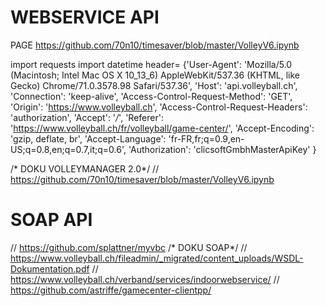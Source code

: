 # WEBSERVICE API

PAGE https://github.com/70n10/timesaver/blob/master/VolleyV6.ipynb


import requests
import datetime
header= {'User-Agent': 'Mozilla/5.0 (Macintosh; Intel Mac OS X 10_13_6) AppleWebKit/537.36 (KHTML, like Gecko) Chrome/71.0.3578.98 Safari/537.36',
         'Host': 'api.volleyball.ch',
         'Connection': 'keep-alive',
         'Access-Control-Request-Method': 'GET', 
         'Origin': 'https://www.volleyball.ch',
          'Access-Control-Request-Headers': 'authorization',
         'Accept': '*/*', 
         'Referer': 'https://www.volleyball.ch/fr/volleyball/game-center/', 
          'Accept-Encoding': 'gzip, deflate, br', 
         'Accept-Language': 'fr-FR,fr;q=0.9,en-US;q=0.8,en;q=0.7,it;q=0.6',
        'Authorization': 'clicsoftGmbhMasterApiKey'
}


/* DOKU VOLLEYMANAGER 2.0*/
// https://github.com/70n10/timesaver/blob/master/VolleyV6.ipynb

# SOAP API
// https://github.com/splattner/myvbc
/* DOKU SOAP*/
// https://www.volleyball.ch/fileadmin/_migrated/content_uploads/WSDL-Dokumentation.pdf
// https://www.volleyball.ch/verband/services/indoorwebservice/
// https://github.com/astriffe/gamecenter-clientpp/

